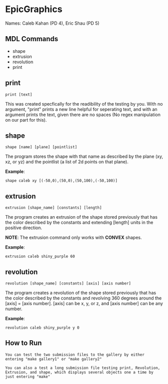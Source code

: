 # EpicGraphics

Names: Caleb Kahan (PD 4), Eric Shau (PD 5)

## MDL Commands

- shape
- extrusion
- revolution
- print

## print

```
print [text]
```

This was created specfically for the readibility of the testing by you. With no argument, "print" prints a new line helpful for seperating text, and with an argument prints the text, given there are no spaces (No regex manipulation on our part for this). 


## shape

```
shape [name] [plane] [pointlist]
```

The program stores the shape with that name as described by the plane (xy, xz, or yz) and the pointlist (a list of 2d points on that plane).

**Example**:
```
shape caleb xy [(-50,0),(50,0),(50,100),(-50,100)]
```

## extrusion

```
extrusion [shape_name] [constants] [length]
```

The program creates an extrusion of the shape stored previously that has the color described by the constants and extending [length] units in the positive direction.

**NOTE**: The extrusion command only works with **CONVEX** shapes.

**Example**:
```
extrusion caleb shiny_purple 60
```

## revolution

```
revolution [shape_name] [constants] [axis] [axis number]
```

The program creates a revolution of the shape stored previously that has the color described by the constants and revolving 360 degrees around the [axis] = [axis number]. [axis] can be x, y, or z, and [axis number] can be any number.

**Example**:
```
revolution caleb shiny_purple y 0
```

## How to Run
```
You can test the two submission files to the gallery by either entering "make gallery1" or "make gallery2"
```
```
You can also a test a long submission file testing print, Revolution, Extrusion, and shape, which displays several objects one a time by just entering "make"
```
